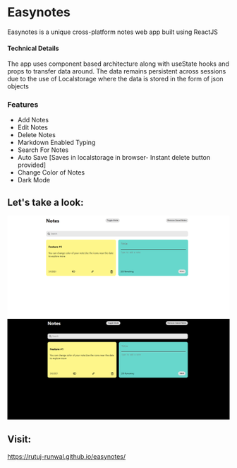 # Easynotes

Easynotes is a unique cross-platform notes web app built using ReactJS

#### Technical Details
The app uses component based architecture along with useState hooks and props to transfer data around.
The data remains persistent across sessions due to the use of Localstorage where the data is stored in the form of json objects

### Features
- Add Notes
- Edit Notes
- Delete Notes
- Markdown Enabled Typing
- Search For Notes
- Auto Save [Saves in localstorage in browser- Instant delete button provided]
- Change Color of Notes
- Dark Mode

## Let's take a look:
![Light Mode](./assests/demo_1.png)
<br/>
![Dark Mode](./assests/demo_2.png)

## Visit: 
https://rutuj-runwal.github.io/easynotes/

